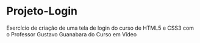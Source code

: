 # Projeto-Login
 Exercício de criação de uma tela de login do curso de HTML5 e CSS3 com o Professor Gustavo Guanabara do Curso em Vídeo
